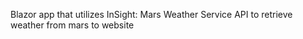 Blazor app that utilizes InSight: Mars Weather Service API to retrieve weather from mars to website
